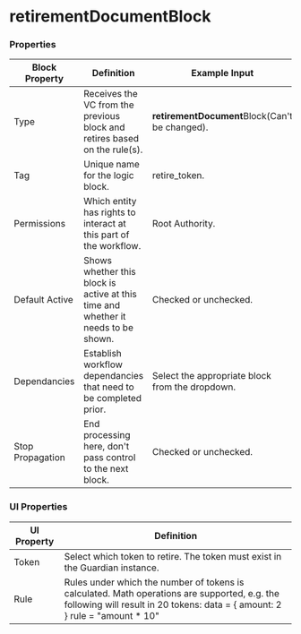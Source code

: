 # retirementDocumentBlock

### Properties

| Block Property   | Definition                                                                        | Example Input                                   |
| ---------------- | --------------------------------------------------------------------------------- | ----------------------------------------------- |
| Type             | Receives the VC from the previous block and retires based on the rule(s).         | **retirementDocument**Block(Can't be changed).  |
| Tag              | Unique name for the logic block.                                                  | retire\_token.                                  |
| Permissions      | Which entity has rights to interact at this part of the workflow.                 | Root Authority.                                 |
| Default Active   | Shows whether this block is active at this time and whether it needs to be shown. | Checked or unchecked.                           |
| Dependancies     | Establish workflow dependancies that need to be completed prior.                  | Select the appropriate block from the dropdown. |
| Stop Propagation | End processing here, don't pass control to the next block.                        | Checked or unchecked.                           |

### UI Properties

| UI Property | Definition                                                                                                                                                                   |
| ----------- | ---------------------------------------------------------------------------------------------------------------------------------------------------------------------------- |
| Token       | Select which token to retire. The token must exist in the Guardian instance.                                                                                                 |
| Rule        | Rules under which the number of tokens is calculated. Math operations are supported, e.g. the following will result in 20 tokens: data = { amount: 2 } rule = "amount \* 10" |
